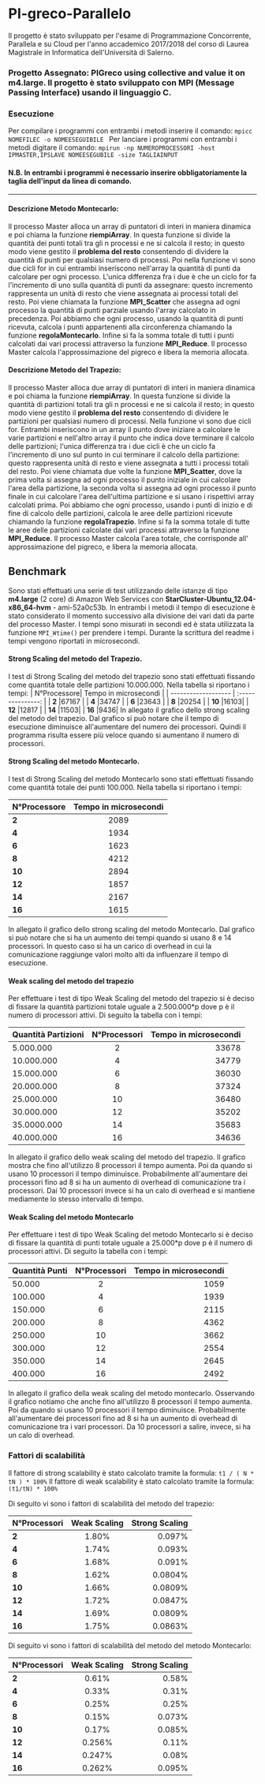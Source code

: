 # PI-greco-Parallelo

Il progetto è stato sviluppato per l'esame di Programmazione Concorrente, Parallela e su Cloud per l'anno accademico 2017/2018 del corso di
Laurea Magistrale in Informatica dell'Università di Salerno.

### Progetto Assegnato: PIGreco using collective and value it on m4.large. Il progetto è stato sviluppato con MPI (Message Passing Interface) usando il linguaggio C.

### Esecuzione 
Per compilare i programmi con entrambi i metodi inserire il comando: `mpicc NOMEFILEC -o NOMEESEGUIBILE `
Per lanciare i programmi con entrambi i  metodi digitare il comando:  `mpirun -np NUMEROPROCESSORI -host IPMASTER,IPSLAVE NOMEESEGUBILE -size TAGLIAINPUT `
#### N.B. In entrambi i programmi è necessario inserire obbligatoriamente la taglia dell'input da linea di comando.
___
#### Descrizione Metodo Montecarlo:
Il processo Master alloca un array di puntatori di interi in maniera dinamica e poi chiama la funzione **riempiArray**. 
In questa funzione si  divide la quantità dei punti totali tra gli n processi e ne si calcola il resto; in questo modo viene gestito il **problema del resto** consentendo di dividere la quantità di punti per qualsiasi numero di processi. 
Poi nella funzione vi sono due cicli for in cui entrambi inseriscono nell'array la quantità di punti da calcolare per ogni processo. L'unica differenza fra i due è che un ciclo for fa l'incremento di uno sulla quantità di punti da assegnare: questo incremento rappresenta un unità di resto che viene assegnata ai processi totali del resto.
Poi viene chiamata la funzione **MPI_Scatter** che assegna ad ogni processo la quantità di punti parziale usando l'array calcolato in precedenza. Poi abbiamo che ogni processo, usando la quantità di punti ricevuta, calcola i punti appartenenti alla circonferenza chiamando la funzione **regolaMontecarlo**. Infine si fa la somma totale di tutti i punti calcolati dai vari processi attraverso la funzione **MPI_Reduce**. Il processo Master calcola l'approssimazione del pigreco e libera la memoria allocata.
#### Descrizione Metodo del Trapezio:
Il processo Master alloca due array di puntatori di interi in maniera dinamica e poi chiama la funzione **riempiArray**.
In questa funzione si divide la quantità di partizioni totali tra gli n processi e ne si calcola il resto; in questo modo viene gestito il **problema del resto** consentendo di dividere le partizioni per qualsiasi numero di processi.
Nella funzione vi sono due cicli for. Entrambi inseriscono in un array il punto dove iniziare a calcolare le varie partizioni e nell'altro array il punto che indica dove terminare il calcolo delle partizioni; l'unica differenza tra i due cicli è che un ciclo fa l'incremento di uno sul punto in cui terminare il calcolo della partizione: questo rappresenta unità di resto e viene assegnata a tutti i processi totali del resto.
Poi viene chiamata due volte la funzione **MPI_Scatter**, dove la prima volta si assegna ad ogni processo il punto iniziale in cui calcolare l'area della partizione, la seconda volta si assegna ad ogni processo il punto finale in cui calcolare l'area dell'ultima partizione e si usano i rispettivi array calcolati prima. Poi abbiamo che ogni processo, usando i punti di inizio e di fine di calcolo delle partizioni, calcola le aree delle partizioni ricevute chiamando la funzione **regolaTrapezio**. Infine si fa la somma totale di tutte le aree delle partizioni calcolate dai vari processi attraverso la funzione **MPI_Reduce**. Il processo Master calcola l'area totale, che corrisponde all' approssimazione del pigreco, e libera la memoria allocata.
## Benchmark
Sono stati effettuati una serie di test utilizzando delle istanze di tipo **m4.large** (2 core) di Amazon Web Services con **StarCluster-Ubuntu_12.04-x86_64-hvm** - ami-52a0c53b. In entrambi i metodi il tempo di esecuzione è stato considerato il momento successivo alla divisione dei  vari dati da parte del processo Master. I tempi sono misurati in secondi ed è stata utilizzata la funzione `MPI_Wtime()` per prendere i tempi. Durante la scrittura del readme i tempi vengono riportati in microsecondi.
#### Strong Scaling del metodo del Trapezio.
I test di Strong Scaling del metodo del trapezio sono stati effettuati fissando come quantità totale delle partizioni 10.000.000.
Nella tabella si riportano i tempi:
| N°Processore|  Tempo in microsecondi |
| ------------------- | :---------------: |
| **2**	|67167 |
| **4**	|34747 |
| **6**	|23643 |
| **8**	|20254 |
| **10**	|16103|
| **12**	|12817 |
| **14**	|11503|
| **16**	|9436|
 In allegato il grafico dello strong scaling del metodo del trapezio. Dal grafico si può notare che il tempo di esecuzione diminuisce all'aumentare del numero dei processori. Quindi il programma risulta essere più veloce quando si aumentano il numero di processori.
#### Strong Scaling del metodo Montecarlo.
I test di Strong Scaling del metodo Montecarlo sono stati effettuati fissando come quantità totale dei punti 100.000.
Nella tabella si riportano i tempi:

| N°Processore|  Tempo in microsecondi|
| ------------------- | :---------------: |
| **2**	|2089 |
| **4**	|1934|
| **6**	|1623 |
| **8**	|4212|
| **10**	|2894 |
| **12**	|1857 |
| **14**	|2167 |
| **16**	|1615|
In allegato il grafico dello strong scaling del metodo Montecarlo. Dal grafico si può notare che si ha un aumento dei tempi quando si usano 8 e 14 processori. In questo caso si ha un carico di overhead in cui la comunicazione raggiunge valori molto alti da influenzare il tempo di esecuzione.
#### Weak scaling del metodo del trapezio
Per effettuare i test di tipo Weak Scaling del metodo del trapezio si è deciso di fissare la quantità partizioni totale uguale a 2.500.000*p dove p è il numero di processori attivi. Di seguito la tabella con i tempi:

| Quantità Partizioni        | N°Processori    | Tempo in microsecondi |
| ------------- |:-------------:| -----:|
| 5.000.000    | 2 | 33678|
| 10.000.000  | 4 | 34779|
| 15.000.000    | 6 | 36030|
| 20.000.000   | 8| 37324|
| 25.000.000    | 10 | 36480|
| 30.000.000    | 12 | 35202|
| 35.0000.000    | 14 | 35683|
| 40.000.000   | 16 | 34636|
In allegato il grafico dello weak scaling del metodo del trapezio. Il grafico mostra che fino all'utilizzo 8 processori il tempo aumenta. Poi da quando si usano 10 processori il tempo diminuisce. Probabilmente all'aumentare dei processori fino ad 8 si ha un aumento di overhead di comunicazione tra i processori. Dai 10 processori invece si ha un calo di overhead e si mantiene mediamente lo stesso intervallo di tempo.

#### Weak Scaling del metodo Montecarlo
Per effettuare i test di tipo Weak Scaling del metodo Montecarlo si è deciso di fissare la quantità di punti totale uguale a 25.000*p dove p è il numero di processori attivi. Di seguito la tabella con i tempi:

| Quantità Punti        | N°Processori    | Tempo in microsecondi|
| ------------- |:-------------:| -----:|
| 50.000    | 2 | 1059|
| 100.000  | 4 | 1939|
| 150.000    | 6 | 2115|
| 200.000  | 8| 4362|
| 250.000   | 10 | 3662|
| 300.000   | 12 | 2554|
| 350.000    | 14 | 2645|
| 400.000  | 16 | 2492|
In allegato il grafico della weak scaling del metodo montecarlo. Osservando il grafico notiamo che anche fino all'utilizzo 8 processori il tempo aumenta. Poi da quando si usano 10 processori il tempo diminuisce. Probabilmente all'aumentare dei processori fino ad 8 si ha un aumento di overhead di comunicazione tra i vari processori. Da 10 processori  a salire, invece, si ha un calo di overhead.

### Fattori di scalabilità

Il fattore di strong scalability è stato calcolato tramite la formula: `t1 / ( N * tN ) * 100%`
Il fattore di weak scalability è stato calcolato tramite la formula: `(t1/tN) * 100%`

Di seguito vi sono i fattori di scalabilità del metodo del trapezio:

| N°Processori        | Weak Scaling    | Strong Scaling|
| ------------- |:-------------:| -----:|
| **2**  | 1.80% | 0.097%|
| **4**   | 1.74%| 0.093%|
| **6**   | 1.68% | 0.091%|
| **8**   | 1.62% | 0.0804%|
| **10**  | 1.66%| 0.0809%|
| **12**  | 1.72%| 0.0847%|
| **14**  | 1.69% | 0.0809%|
| **16**  | 1.75%| 0.0863%|

Di seguito vi sono i fattori di scalabilità del metodo del metodo Montecarlo:

| N°Processori        | Weak Scaling    | Strong Scaling|
| ------------- |:-------------:| -----:|
| **2**  | 0.61% | 0.58%|
| **4**   | 0.33%| 0.31%
| **6**   | 0.25% | 0.25%|
| **8**   | 0.15% | 0.073%|
| **10**  | 0.17% | 0.085%|
| **12**  | 0.256% | 0.11%|
| **14**  | 0.247%| 0.08%|
| **16**  | 0.262% | 0.095%|
